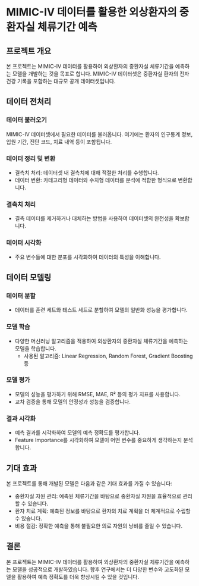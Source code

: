 # MIMIC-IV 데이터를 활용한 외상환자의 중환자실 체류기간 예측

## 프로젝트 개요

본 프로젝트는 MIMIC-IV 데이터를 활용하여 외상환자의 중환자실 체류기간을 예측하는 모델을 개발하는 것을 목표로 합니다. MIMIC-IV 데이터셋은 중환자실 환자의 전자 건강 기록을 포함하는 대규모 공개 데이터셋입니다.

## 데이터 전처리

### 데이터 불러오기
MIMIC-IV 데이터셋에서 필요한 데이터를 불러옵니다. 여기에는 환자의 인구통계 정보, 입원 기간, 진단 코드, 치료 내역 등이 포함됩니다.

### 데이터 정리 및 변환
- 결측치 처리: 데이터셋 내 결측치에 대해 적절한 처리를 수행합니다.
- 데이터 변환: 카테고리형 데이터와 수치형 데이터를 분석에 적합한 형식으로 변환합니다.

### 결측치 처리
- 결측 데이터를 제거하거나 대체하는 방법을 사용하여 데이터셋의 완전성을 확보합니다.

### 데이터 시각화
- 주요 변수들에 대한 분포를 시각화하여 데이터의 특성을 이해합니다.

## 데이터 모델링

### 데이터 분할
- 데이터를 훈련 세트와 테스트 세트로 분할하여 모델의 일반화 성능을 평가합니다.

### 모델 학습
- 다양한 머신러닝 알고리즘을 적용하여 외상환자의 중환자실 체류기간을 예측하는 모델을 학습합니다.
  - 사용된 알고리즘: Linear Regression, Random Forest, Gradient Boosting 등

### 모델 평가
- 모델의 성능을 평가하기 위해 RMSE, MAE, R² 등의 평가 지표를 사용합니다.
- 교차 검증을 통해 모델의 안정성과 성능을 검증합니다.

### 결과 시각화
- 예측 결과를 시각화하여 모델의 예측 정확도를 평가합니다.
- Feature Importance를 시각화하여 모델이 어떤 변수를 중요하게 생각하는지 분석합니다.

## 기대 효과

본 프로젝트를 통해 개발된 모델은 다음과 같은 기대 효과를 가질 수 있습니다:
- 중환자실 자원 관리: 예측된 체류기간을 바탕으로 중환자실 자원을 효율적으로 관리할 수 있습니다.
- 환자 치료 계획: 예측된 정보를 바탕으로 환자의 치료 계획을 더 체계적으로 수립할 수 있습니다.
- 비용 절감: 정확한 예측을 통해 불필요한 의료 자원의 낭비를 줄일 수 있습니다.

## 결론

본 프로젝트는 MIMIC-IV 데이터를 활용하여 외상환자의 중환자실 체류기간을 예측하는 모델을 성공적으로 개발하였습니다. 향후 연구에서는 더 다양한 변수와 고도화된 모델을 활용하여 예측 정확도를 더욱 향상시킬 수 있을 것입니다.
